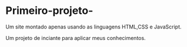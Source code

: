 # Primeiro-projeto-

Um site montado apenas usando as linguagens HTML,CSS e JavaScript.

Um projeto de inciante para aplicar meus conhecimentos.
